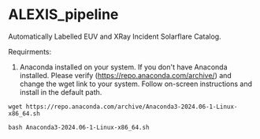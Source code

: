 # ALEXIS_pipeline
Automatically Labelled EUV and XRay Incident Solarflare Catalog.

Requirments:
1. Anaconda installed on your system. If you don't have Anaconda installed. Please verify (https://repo.anaconda.com/archive/) and change the wget link to your system. Follow on-screen instructions and install in the default path. 
```
wget https://repo.anaconda.com/archive/Anaconda3-2024.06-1-Linux-x86_64.sh

bash Anaconda3-2024.06-1-Linux-x86_64.sh
```

